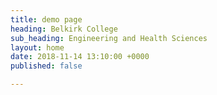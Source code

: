 ```yaml
---
title: demo page
heading: Belkirk College
sub_heading: Engineering and Health Sciences
layout: home
date: 2018-11-14 13:10:00 +0000
published: false

---
```

